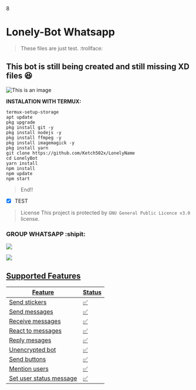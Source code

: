 8
# Lonely-Bot Whatsapp
> These files are just test. :trollface:
## This bot is still being created and still missing XD files :satisfied:
![This is an image](https://i.ibb.co/T0gxrWD/cat-png.webp)

**INSTALATION WITH TERMUX:**
````
termux-setup-storage 
apt update 
pkg upgrade
pkg install git -y
pkg install nodejs -y 
pkg install ffmpeg -y 
pkg install imagemagick -y 
pkg install yarn
git clone https://github.com/Ketch502x/LonelyName
cd LonelyBot
yarn install
npm install
npm update
npm start
````
> End!!

- [x] TEST

> License This project is protected by `GNU General Public Licence v3.0` license.

### GROUP WHATSAPP :shipit:
<a href="https://chat.whatsapp.com/H6yIF6sdDW31lQwYJzrBh4"><img src="https://img.shields.io/badge/Join Group-25D366?style=for-the-badge&logo=whatsapp&logoColor=white" />
 
<a href=" "><img src="https://camo.githubusercontent.com/aa802dbc40cc28c04570c430c317718e5ea7a4cafc62742fb049888f6284cda7/68747470733a2f2f696d672e736869656c64732e696f2f62616467652f72656c656173652d626574612d677265656e2e7376673f7374796c653d666c61742d737175617265"/>

## Supported Features
| Feature | Status |
| ------------- | ------------- |
| Send stickers | ✅ |
| Send messages | ✅ |
| Receive messages | ✅ |
| React to messages | ✅ |
| Reply mesages | ✅ | 
| Unencrypted bot | ✅ |
| Send buttons | ✅ |
| Mention users | ✅ |
| Set user status message | ✅ |
